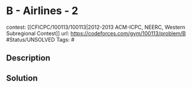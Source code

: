 # B - Airlines - 2

contest: [[CFICPC/100113/100113|2012-2013 ACM-ICPC, NEERC, Western Subregional Contest]]
url: https://codeforces.com/gym/100113/problem/B
#Status/UNSOLVED
Tags: #

## Description

## Solution

